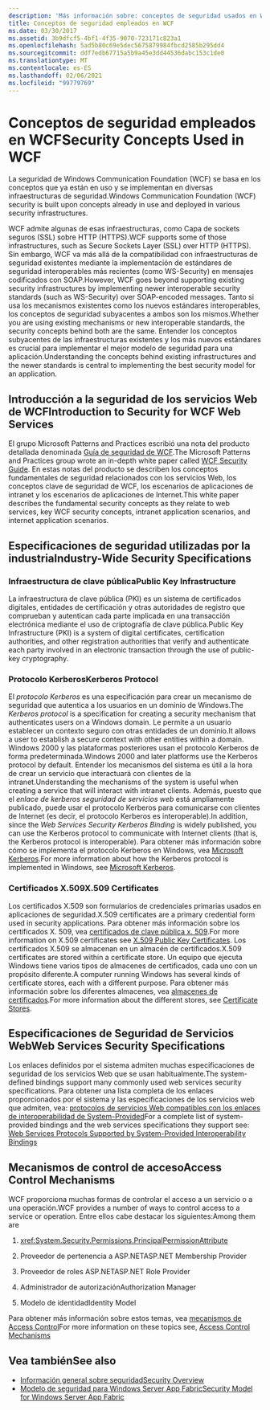 ```yaml
---
description: 'Más información sobre: conceptos de seguridad usados en WCF'
title: Conceptos de seguridad empleados en WCF
ms.date: 03/30/2017
ms.assetid: 3b9dfcf5-4bf1-4f35-9070-723171c823a1
ms.openlocfilehash: 5ad5b80c69e5dec5675879984fbcd2585b295dd4
ms.sourcegitcommit: ddf7edb67715a5b9a45e3dd44536dabc153c1de0
ms.translationtype: MT
ms.contentlocale: es-ES
ms.lasthandoff: 02/06/2021
ms.locfileid: "99779769"
---
```

# <a name="security-concepts-used-in-wcf"></a><span data-ttu-id="72280-103">Conceptos de seguridad empleados en WCF</span><span class="sxs-lookup"><span data-stu-id="72280-103">Security Concepts Used in WCF</span></span>

<span data-ttu-id="72280-104">La seguridad de Windows Communication Foundation (WCF) se basa en los conceptos que ya están en uso y se implementan en diversas infraestructuras de seguridad.</span><span class="sxs-lookup"><span data-stu-id="72280-104">Windows Communication Foundation (WCF) security is built upon concepts already in use and deployed in various security infrastructures.</span></span>  
  
 <span data-ttu-id="72280-105">WCF admite algunas de esas infraestructuras, como Capa de sockets seguros (SSL) sobre HTTP (HTTPS).</span><span class="sxs-lookup"><span data-stu-id="72280-105">WCF supports some of those infrastructures, such as Secure Sockets Layer (SSL) over HTTP (HTTPS).</span></span> <span data-ttu-id="72280-106">Sin embargo, WCF va más allá de la compatibilidad con infraestructuras de seguridad existentes mediante la implementación de estándares de seguridad interoperables más recientes (como WS-Security) en mensajes codificados con SOAP.</span><span class="sxs-lookup"><span data-stu-id="72280-106">However, WCF goes beyond supporting existing security infrastructures by implementing newer interoperable security standards (such as WS-Security) over SOAP-encoded messages.</span></span> <span data-ttu-id="72280-107">Tanto si usa los mecanismos existentes como los nuevos estándares interoperables, los conceptos de seguridad subyacentes a ambos son los mismos.</span><span class="sxs-lookup"><span data-stu-id="72280-107">Whether you are using existing mechanisms or new interoperable standards, the security concepts behind both are the same.</span></span> <span data-ttu-id="72280-108">Entender los conceptos subyacentes de las infraestructuras existentes y los más nuevos estándares es crucial para implementar el mejor modelo de seguridad para una aplicación.</span><span class="sxs-lookup"><span data-stu-id="72280-108">Understanding the concepts behind existing infrastructures and the newer standards is central to implementing the best security model for an application.</span></span>  
  
## <a name="introduction-to-security-for-wcf-web-services"></a><span data-ttu-id="72280-109">Introducción a la seguridad de los servicios Web de WCF</span><span class="sxs-lookup"><span data-stu-id="72280-109">Introduction to Security for WCF Web Services</span></span>  

<span data-ttu-id="72280-110">El grupo Microsoft Patterns and Practices escribió una nota del producto detallada denominada [Guía de seguridad de WCF](https://archive.codeplex.com/?p=wcfsecurityguide).</span><span class="sxs-lookup"><span data-stu-id="72280-110">The Microsoft Patterns and Practices group wrote an in-depth white paper called [WCF Security Guide](https://archive.codeplex.com/?p=wcfsecurityguide).</span></span> <span data-ttu-id="72280-111">En estas notas del producto se describen los conceptos fundamentales de seguridad relacionados con los servicios Web, los conceptos clave de seguridad de WCF, los escenarios de aplicaciones de intranet y los escenarios de aplicaciones de Internet.</span><span class="sxs-lookup"><span data-stu-id="72280-111">This white paper describes the fundamental security concepts as they relate to web services, key WCF security concepts, intranet application scenarios, and internet application scenarios.</span></span>  
  
## <a name="industry-wide-security-specifications"></a><span data-ttu-id="72280-112">Especificaciones de seguridad utilizadas por la industria</span><span class="sxs-lookup"><span data-stu-id="72280-112">Industry-Wide Security Specifications</span></span>  
  
### <a name="public-key-infrastructure"></a><span data-ttu-id="72280-113">Infraestructura de clave pública</span><span class="sxs-lookup"><span data-stu-id="72280-113">Public Key Infrastructure</span></span>  

<span data-ttu-id="72280-114">La infraestructura de clave pública (PKI) es un sistema de certificados digitales, entidades de certificación y otras autoridades de registro que comprueban y autentican cada parte implicada en una transacción electrónica mediante el uso de criptografía de clave pública.</span><span class="sxs-lookup"><span data-stu-id="72280-114">Public Key Infrastructure (PKI) is a system of digital certificates, certification authorities, and other registration authorities that verify and authenticate each party involved in an electronic transaction through the use of public-key cryptography.</span></span>
  
### <a name="kerberos-protocol"></a><span data-ttu-id="72280-115">Protocolo Kerberos</span><span class="sxs-lookup"><span data-stu-id="72280-115">Kerberos Protocol</span></span>  

 <span data-ttu-id="72280-116">El *protocolo Kerberos* es una especificación para crear un mecanismo de seguridad que autentica a los usuarios en un dominio de Windows.</span><span class="sxs-lookup"><span data-stu-id="72280-116">The *Kerberos protocol* is a specification for creating a security mechanism that authenticates users on a Windows domain.</span></span> <span data-ttu-id="72280-117">Le permite a un usuario establecer un contexto seguro con otras entidades de un dominio.</span><span class="sxs-lookup"><span data-stu-id="72280-117">It allows a user to establish a secure context with other entities within a domain.</span></span> <span data-ttu-id="72280-118">Windows 2000 y las plataformas posteriores usan el protocolo Kerberos de forma predeterminada.</span><span class="sxs-lookup"><span data-stu-id="72280-118">Windows 2000 and later platforms use the Kerberos protocol by default.</span></span> <span data-ttu-id="72280-119">Entender los mecanismos del sistema es útil a la hora de crear un servicio que interactuará con clientes de la intranet.</span><span class="sxs-lookup"><span data-stu-id="72280-119">Understanding the mechanisms of the system is useful when creating a service that will interact with intranet clients.</span></span> <span data-ttu-id="72280-120">Además, puesto que el *enlace de kerberos seguridad de servicios web* está ampliamente publicado, puede usar el protocolo Kerberos para comunicarse con clientes de Internet (es decir, el protocolo Kerberos es interoperable).</span><span class="sxs-lookup"><span data-stu-id="72280-120">In addition, since the *Web Services Security Kerberos Binding* is widely published, you can use the Kerberos protocol to communicate with Internet clients (that is, the Kerberos protocol is interoperable).</span></span> <span data-ttu-id="72280-121">Para obtener más información sobre cómo se implementa el protocolo Kerberos en Windows, vea  [Microsoft Kerberos](/windows/win32/secauthn/microsoft-kerberos).</span><span class="sxs-lookup"><span data-stu-id="72280-121">For more information about how the Kerberos protocol is implemented in Windows, see  [Microsoft Kerberos](/windows/win32/secauthn/microsoft-kerberos).</span></span>  
  
### <a name="x509-certificates"></a><span data-ttu-id="72280-122">Certificados X.509</span><span class="sxs-lookup"><span data-stu-id="72280-122">X.509 Certificates</span></span>  

 <span data-ttu-id="72280-123">Los certificados X.509 son formularios de credenciales primarias usados en aplicaciones de seguridad.</span><span class="sxs-lookup"><span data-stu-id="72280-123">X.509 certificates are a primary credential form used in security applications.</span></span> <span data-ttu-id="72280-124">Para obtener más información sobre los certificados X. 509, vea [certificados de clave pública x. 509](/windows/win32/seccertenroll/about-x-509-public-key-certificates).</span><span class="sxs-lookup"><span data-stu-id="72280-124">For more information on X.509 certificates see [X.509 Public Key Certificates](/windows/win32/seccertenroll/about-x-509-public-key-certificates).</span></span> <span data-ttu-id="72280-125">Los certificados X.509 se almacenan en un almacén de certificados.</span><span class="sxs-lookup"><span data-stu-id="72280-125">X.509 certificates are stored within a certificate store.</span></span> <span data-ttu-id="72280-126">Un equipo que ejecuta Windows tiene varios tipos de almacenes de certificados, cada uno con un propósito diferente.</span><span class="sxs-lookup"><span data-stu-id="72280-126">A computer running Windows has several kinds of certificate stores, each with a different purpose.</span></span> <span data-ttu-id="72280-127">Para obtener más información sobre los diferentes almacenes, vea [almacenes de certificados](/previous-versions/windows/it-pro/windows-server-2003/cc757138(v=ws.10)).</span><span class="sxs-lookup"><span data-stu-id="72280-127">For more information about the different stores, see [Certificate Stores](/previous-versions/windows/it-pro/windows-server-2003/cc757138(v=ws.10)).</span></span>  
  
## <a name="web-services-security-specifications"></a><span data-ttu-id="72280-128">Especificaciones de Seguridad de Servicios Web</span><span class="sxs-lookup"><span data-stu-id="72280-128">Web Services Security Specifications</span></span>  

 <span data-ttu-id="72280-129">Los enlaces definidos por el sistema admiten muchas especificaciones de seguridad de los servicios Web que se usan habitualmente.</span><span class="sxs-lookup"><span data-stu-id="72280-129">The system-defined bindings support many commonly used web services security specifications.</span></span> <span data-ttu-id="72280-130">Para obtener una lista completa de los enlaces proporcionados por el sistema y las especificaciones de los servicios web que admiten, vea: [protocolos de servicios Web compatibles con los enlaces de interoperabilidad de System-Provided](web-services-protocols-supported-by-system-provided-interoperability-bindings.md)</span><span class="sxs-lookup"><span data-stu-id="72280-130">For a complete list of system-provided bindings and the web services specifications they support see: [Web Services Protocols Supported by System-Provided Interoperability Bindings](web-services-protocols-supported-by-system-provided-interoperability-bindings.md)</span></span>  
  
## <a name="access-control-mechanisms"></a><span data-ttu-id="72280-131">Mecanismos de control de acceso</span><span class="sxs-lookup"><span data-stu-id="72280-131">Access Control Mechanisms</span></span>  

 <span data-ttu-id="72280-132">WCF proporciona muchas formas de controlar el acceso a un servicio o a una operación.</span><span class="sxs-lookup"><span data-stu-id="72280-132">WCF provides a number of ways to control access to a service or operation.</span></span> <span data-ttu-id="72280-133">Entre ellos cabe destacar los siguientes:</span><span class="sxs-lookup"><span data-stu-id="72280-133">Among them are</span></span>  
  
1. <xref:System.Security.Permissions.PrincipalPermissionAttribute>  
  
2. <span data-ttu-id="72280-134">Proveedor de pertenencia a ASP.NET</span><span class="sxs-lookup"><span data-stu-id="72280-134">ASP.NET Membership Provider</span></span>  
  
3. <span data-ttu-id="72280-135">Proveedor de roles ASP.NET</span><span class="sxs-lookup"><span data-stu-id="72280-135">ASP.NET Role Provider</span></span>  
  
4. <span data-ttu-id="72280-136">Administrador de autorización</span><span class="sxs-lookup"><span data-stu-id="72280-136">Authorization Manager</span></span>  
  
5. <span data-ttu-id="72280-137">Modelo de identidad</span><span class="sxs-lookup"><span data-stu-id="72280-137">Identity Model</span></span>  
  
 <span data-ttu-id="72280-138">Para obtener más información sobre estos temas, vea [mecanismos de Access Control](access-control-mechanisms.md)</span><span class="sxs-lookup"><span data-stu-id="72280-138">For more information on these topics see, [Access Control Mechanisms](access-control-mechanisms.md)</span></span>  
  
## <a name="see-also"></a><span data-ttu-id="72280-139">Vea también</span><span class="sxs-lookup"><span data-stu-id="72280-139">See also</span></span>

- [<span data-ttu-id="72280-140">Información general sobre seguridad</span><span class="sxs-lookup"><span data-stu-id="72280-140">Security Overview</span></span>](security-overview.md)
- <span data-ttu-id="72280-141">[Modelo de seguridad para Windows Server App Fabric](/previous-versions/appfabric/ee677202(v=azure.10))</span><span class="sxs-lookup"><span data-stu-id="72280-141">[Security Model for Windows Server App Fabric](/previous-versions/appfabric/ee677202(v=azure.10))</span></span>
